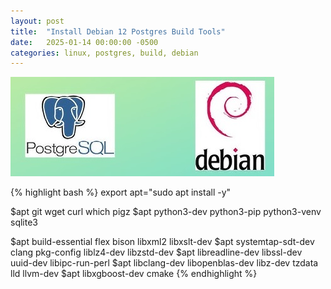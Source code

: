 ```yaml
---
layout: post
title:  "Install Debian 12 Postgres Build Tools"
date:   2025-01-14 00:00:00 -0500
categories: linux, postgres, build, debian
---
```


![Debian](/img/pg-debian.jpg)

{% highlight bash %}
export apt="sudo apt install -y"

$apt git wget curl which pigz
$apt python3-dev python3-pip python3-venv sqlite3

$apt build-essential flex bison libxml2 libxslt-dev
$apt systemtap-sdt-dev clang pkg-config liblz4-dev libzstd-dev
$apt libreadline-dev libssl-dev uuid-dev libipc-run-perl
$apt libclang-dev libopenblas-dev libz-dev tzdata lld llvm-dev
$apt libxgboost-dev cmake
{% endhighlight %}

